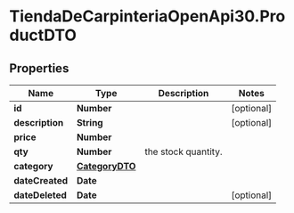 # TiendaDeCarpinteriaOpenApi30.ProductDTO

## Properties

Name | Type | Description | Notes
------------ | ------------- | ------------- | -------------
**id** | **Number** |  | [optional] 
**description** | **String** |  | [optional] 
**price** | **Number** |  | 
**qty** | **Number** | the stock quantity. | 
**category** | [**CategoryDTO**](CategoryDTO.md) |  | 
**dateCreated** | **Date** |  | 
**dateDeleted** | **Date** |  | [optional] 


